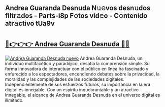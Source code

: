 ## Andrea Guaranda Desnuda N𝚞𝚎vos desn𝚞dos filtr𝚊dos - Parts-i8p F𝚘tos vid𝚎o - C𝚘ntenido atr𝚊ctivo tUa9v

# <h2><a href="http://mb1uel.tromn.icu/?c=Andrea+Guaranda+Desnuda">🔗👉👉👉 Andrea Guaranda Desnuda 🔗🔗</a></h2>

[![Andrea Guaranda Desnuda nuevo](https://i.imgur.com/pEAQMta.gif)](http://mb1uel.tromn.icu/?c=Andrea+Guaranda+Desnuda)
Andrea Guaranda Desnuda, un individuo multifacético y paradójico, desafía la comprensión simple. Su forma innovadora de interactuar con el público en línea ha fascinado y enfurecido a los espectadores, encendiendo debates sobre la privacidad, la moralidad y las complejidades de las sociedades digitales. Independientemente de sus esfuerzos futuros, su importancia en la era digital es innegable. Con un espíritu inquebrantable y un atractivo innegable, el alcance de Andrea Guaranda Desnuda en el universo digital es ilimitado.

